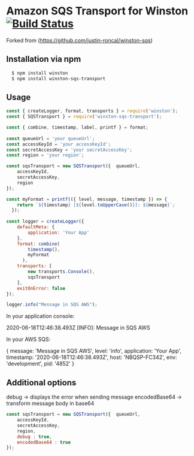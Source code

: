 # Amazon SQS Transport for Winston [![Build Status](https://api.travis-ci.org/agad/winston-sqs.png)](http://travis-ci.org/agad/winston-sqs)

Forked from (https://github.com/justin-roncal/winston-sqs)

## Installation via npm

``` sh
  $ npm install winston
  $ npm install winston-sqs-transport
```
## Usage
``` js
const { createLogger, format, transports } = require('winston');
const { SQSTransport } = require('winston-sqs-transport');

const { combine, timestamp, label, printf } = format;
 
const queueUrl = 'your queueUrl';
const accessKeyId = 'your accessKeyId';
const secretAccessKey = 'your secretAccessKey';
const region = 'your region';

const sqsTransport = new SQSTransport({  queueUrl,
    accessKeyId,
    secretAccessKey,
    region
});

const myFormat = printf(({ level, message, timestamp }) => {
    return `${timestamp} [${level.toUpperCase()}]: ${message}`;
  });
 
const logger = createLogger({
    defaultMeta: {
        application: 'Your App'
    },
    format: combine(
        timestamp(),
        myFormat
      ),
    transports: [
        new transports.Console(),
        sqsTransport
    ],
    exitOnError: false
});

logger.info("Message in SQS AWS");

```
In your application console:

2020-06-18T12:46:38.493Z [INFO]: Message in SQS AWS

In your AWS SQS:

{
  message: 'Message in SQS AWS',
  level: 'info',
  application: 'Your App',
  timestamp: '2020-06-18T12:46:38.493Z',
  host: 'NBQSP-FC342',
  env: 'development',
  pid: '4852'
}

## Additional options 

debug -> displays the error when sending message
encodedBase64 -> transform message body in base64

``` js
const sqsTransport = new SQSTransport({  queueUrl,
    accessKeyId,
    secretAccessKey,
    region,
	debug : true,
	encodedBase64 : true
});
```

